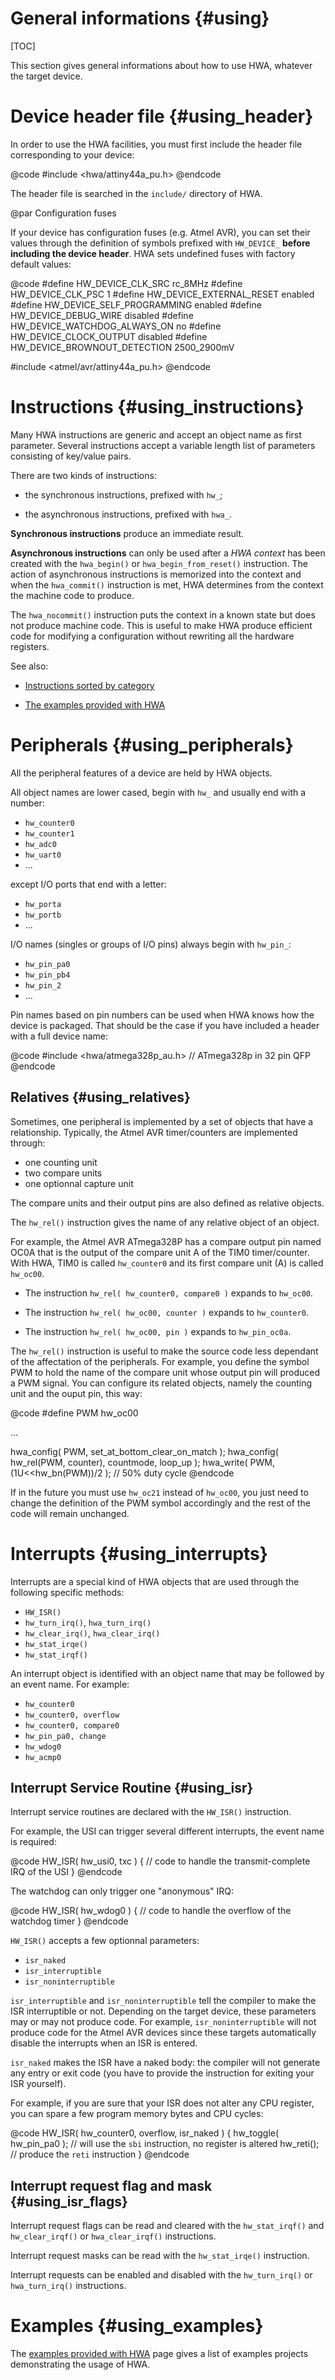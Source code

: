 
General informations {#using}
====================

[TOC]

This section gives general informations about how to use HWA, whatever the
target device.


Device header file {#using_header}
==================

In order to use the HWA facilities, you must first include the header file
corresponding to your device:

@code
#include <hwa/attiny44a_pu.h>
@endcode

The header file is searched in the `include/` directory of HWA.

@par Configuration fuses

If your device has configuration fuses (e.g. Atmel AVR), you can set their
values through the definition of symbols prefixed with `HW_DEVICE_` __before
including the device header__. HWA sets undefined fuses with factory default
values:

@code
#define HW_DEVICE_CLK_SRC               rc_8MHz
#define HW_DEVICE_CLK_PSC               1
#define HW_DEVICE_EXTERNAL_RESET        enabled
#define HW_DEVICE_SELF_PROGRAMMING      enabled
#define HW_DEVICE_DEBUG_WIRE            disabled
#define HW_DEVICE_WATCHDOG_ALWAYS_ON    no
#define HW_DEVICE_CLOCK_OUTPUT          disabled
#define HW_DEVICE_BROWNOUT_DETECTION    2500_2900mV

#include <atmel/avr/attiny44a_pu.h>
@endcode


Instructions {#using_instructions}
============

Many HWA instructions are generic and accept an object name as first
parameter. Several instructions accept a variable length list of parameters
consisting of key/value pairs.

There are two kinds of instructions:

 * the synchronous instructions, prefixed with `hw_`;

 * the asynchronous instructions, prefixed with `hwa_`.

__Synchronous instructions__ produce an immediate result.

__Asynchronous instructions__ can only be used after a _HWA context_ has been
created with the `hwa_begin()` or `hwa_begin_from_reset()` instruction. The
action of asynchronous instructions is memorized into the context and when the
`hwa_commit()` instruction is met, HWA determines from the context the machine
code to produce.

The `hwa_nocommit()` instruction puts the context in a known state but does not
produce machine code. This is useful to make HWA produce efficient code for
modifying a configuration without rewriting all the hardware registers.

See also:

 * <a href="modules.html">Instructions sorted by category</a>

 * <a href="examples.html">The examples provided with HWA</a>


Peripherals {#using_peripherals}
===========

All the peripheral features of a device are held by HWA objects.

All object names are lower cased, begin with `hw_` and usually end with a
number:

 * `hw_counter0`
 * `hw_counter1`
 * `hw_adc0`
 * `hw_uart0`
 * ...

except I/O ports that end with a letter:

 * `hw_porta`
 * `hw_portb`
 * ...

I/O names (singles or groups of I/O pins) always begin with `hw_pin_`:

 * `hw_pin_pa0`
 * `hw_pin_pb4`
 * `hw_pin_2`
 * ...

Pin names based on pin numbers can be used when HWA knows how the device is
packaged. That should be the case if you have included a header with a full
device name:

@code
#include <hwa/atmega328p_au.h>  // ATmega328p in 32 pin QFP
@endcode


Relatives {#using_relatives}
---------

Sometimes, one peripheral is implemented by a set of objects that have a
relationship. Typically, the Atmel AVR timer/counters are implemented through:

 * one counting unit
 * two compare units
 * one optionnal capture unit

The compare units and their output pins are also defined as relative objects.

The `hw_rel()` instruction gives the name of any relative object of an
object.

For example, the Atmel AVR ATmega328P has a compare output pin named OC0A that
is the output of the compare unit A of the TIM0 timer/counter. With HWA, TIM0 is
called `hw_counter0` and its first compare unit (A) is called `hw_oc00`.

 * The instruction `hw_rel( hw_counter0, compare0 )` expands to `hw_oc00`.

 * The instruction `hw_rel( hw_oc00, counter )` expands to `hw_counter0`.

 * The instruction `hw_rel( hw_oc00, pin )` expands to `hw_pin_oc0a`.

The `hw_rel()` instruction is useful to make the source code less dependant of
the affectation of the peripherals. For example, you define the symbol PWM to
hold the name of the compare unit whose output pin will produced a PWM
signal. You can configure its related objects, namely the counting unit and the
ouput pin, this way:

@code
#define PWM	hw_oc00

...

hwa_config( PWM, set_at_bottom_clear_on_match );
hwa_config( hw_rel(PWM, counter), countmode, loop_up );
hwa_write( PWM, (1U<<hw_bn(PWM))/2 ); // 50% duty cycle
@endcode

If in the future you must use `hw_oc21` instead of `hw_oc00`, you just need to
change the definition of the PWM symbol accordingly and the rest of the code
will remain unchanged.


Interrupts {#using_interrupts}
==========

Interrupts are a special kind of HWA objects that are used through the following
specific methods:

 * `HW_ISR()`
 * `hw_turn_irq()`, `hwa_turn_irq()`
 * `hw_clear_irq()`, `hwa_clear_irq()`
 * `hw_stat_irqe()`
 * `hw_stat_irqf()`

An interrupt object is identified with an object name that may be followed by an
event name. For example:

 * `hw_counter0`
 * `hw_counter0, overflow`
 * `hw_counter0, compare0`
 * `hw_pin_pa0, change`
 * `hw_wdog0`
 * `hw_acmp0`


Interrupt Service Routine {#using_isr}
-------------------------

Interrupt service routines are declared with the `HW_ISR()` instruction.

For example, the USI can trigger several different interrupts, the event name is
required:

@code
HW_ISR( hw_usi0, txc )
{
  // code to handle the transmit-complete IRQ of the USI
}
@endcode

The watchdog can only trigger one "anonymous" IRQ:

@code
HW_ISR( hw_wdog0 )
{
  // code to handle the overflow of the watchdog timer
}
@endcode


`HW_ISR()` accepts a few optionnal parameters:

 * `isr_naked`
 * `isr_interruptible`
 * `isr_noninterruptible`

`isr_interruptible` and `isr_noninterruptible` tell the compiler to make the ISR
interruptible or not. Depending on the target device, these parameters may or
may not produce code. For example, `isr_noninterruptible` will not produce code
for the Atmel AVR devices since these targets automatically disable the
interrupts when an ISR is entered.

`isr_naked` makes the ISR have a naked body: the compiler will not generate any
entry or exit code (you have to provide the instruction for exiting your ISR
yourself).

For example, if you are sure that your ISR does not alter any CPU register, you
can spare a few program memory bytes and CPU cycles:

@code
HW_ISR( hw_counter0, overflow, isr_naked )
{
  hw_toggle( hw_pin_pa0 ); // will use the `sbi` instruction, no register is altered
  hw_reti();               // produce the `reti` instruction
}
@endcode


Interrupt request flag and mask {#using_isr_flags}
-------------------------------

Interrupt request flags can be read and cleared with the `hw_stat_irqf()` and
`hw_clear_irqf()` or `hwa_clear_irqf()` instructions.

Interrupt request masks can be read with the `hw_stat_irqe()` instruction.

Interrupt requests can be enabled and disabled with the `hw_turn_irq()` or
`hwa_turn_irq()` instructions.



Examples {#using_examples}
========

The <a href="examples.html">examples provided with HWA</a> page gives a list of
examples projects demonstrating the usage of HWA.
